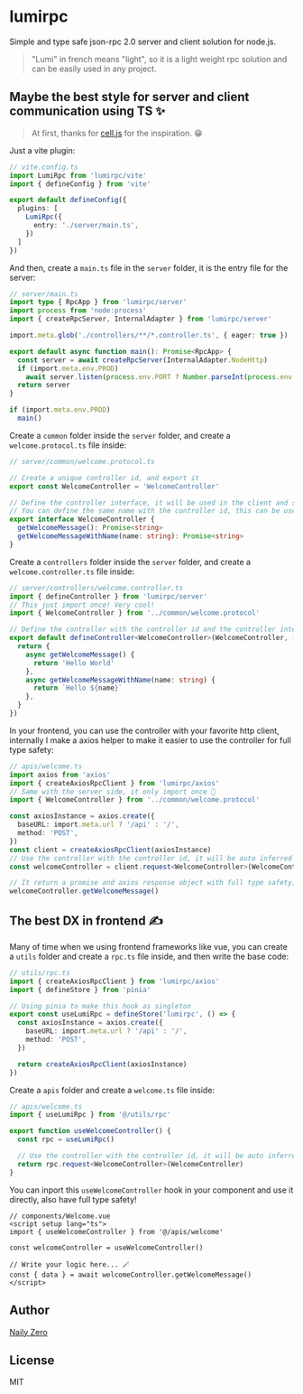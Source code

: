 # lumirpc

Simple and type safe json-rpc 2.0 server and client solution for node.js.

> "Lumi" in french means "light", so it is a light weight rpc solution and can be easily used in any project.

## Maybe the best style for server and client communication using TS ✨

> At first, thanks for [cell.js](https://github.com/cellbang/cell) for the inspiration. 😁

Just a vite plugin:

```ts
// vite.config.ts
import LumiRpc from 'lumirpc/vite'
import { defineConfig } from 'vite'

export default defineConfig({
  plugins: [
    LumiRpc({
      entry: './server/main.ts',
    })
  ]
})
```

And then, create a `main.ts` file in the `server` folder, it is the entry file for the server:

```ts
// server/main.ts
import type { RpcApp } from 'lumirpc/server'
import process from 'node:process'
import { createRpcServer, InternalAdapter } from 'lumirpc/server'

import.meta.glob('./controllers/**/*.controller.ts', { eager: true })

export default async function main(): Promise<RpcApp> {
  const server = await createRpcServer(InternalAdapter.NodeHttp)
  if (import.meta.env.PROD)
    await server.listen(process.env.PORT ? Number.parseInt(process.env.PORT) : 3444)
  return server
}

if (import.meta.env.PROD)
  main()
```

Create a `common` folder inside the `server` folder, and create a `welcome.protocol.ts` file inside:

```ts
// server/common/welcome.protocol.ts

// Create a unique controller id, and export it
export const WelcomeController = 'WelcomeController'

// Define the controller interface, it will be used in the client and server
// You can define the same name with the controller id, this can be used as both a value and a type, and it is only imported once!
export interface WelcomeController {
  getWelcomeMessage(): Promise<string>
  getWelcomeMessageWithName(name: string): Promise<string>
}
```

Create a `controllers` folder inside the `server` folder, and create a `welcome.controller.ts` file inside:

```ts
// server/controllers/welcome.controller.ts
import { defineController } from 'lumirpc/server'
// This just import once! Very cool!
import { WelcomeController } from '../common/welcome.protocol'

// Define the controller with the controller id and the controller interface
export default defineController<WelcomeController>(WelcomeController, () => {
  return {
    async getWelcomeMessage() {
      return 'Hello World'
    },
    async getWelcomeMessageWithName(name: string) {
      return `Hello ${name}`
    },
  }
})
```

In your frontend, you can use the controller with your favorite http client, internally I make a axios helper to make it easier to use the controller for full type safety:

```ts
// apis/welcome.ts
import axios from 'axios'
import { createAxiosRpcClient } from 'lumirpc/axios'
// Same with the server side, it only import once 🍺
import { WelcomeController } from '../common/welcome.protocol'

const axiosInstance = axios.create({
  baseURL: import.meta.url ? '/api' : '/',
  method: 'POST',
})
const client = createAxiosRpcClient(axiosInstance)
// Use the controller with the controller id, it will be auto inferred type from the controller!
const welcomeController = client.request<WelcomeController>(WelcomeController)

// It return a promise and axios response object with full type safety, will be inferred from the controller!
welcomeController.getWelcomeMessage()
```

## The best DX in frontend ✍️

Many of time when we using frontend frameworks like vue, you can create a `utils` folder and create a `rpc.ts` file inside, and then write the base code:

```ts
// utils/rpc.ts
import { createAxiosRpcClient } from 'lumirpc/axios'
import { defineStore } from 'pinia'

// Using pinia to make this hook as singleton
export const useLumiRpc = defineStore('lumirpc', () => {
  const axiosInstance = axios.create({
    baseURL: import.meta.url ? '/api' : '/',
    method: 'POST',
  })

  return createAxiosRpcClient(axiosInstance)
})
```

Create a `apis` folder and create a `welcome.ts` file inside:

```ts
// apis/welcome.ts
import { useLumiRpc } from '@/utils/rpc'

export function useWelcomeController() {
  const rpc = useLumiRpc()

  // Use the controller with the controller id, it will be auto inferred type from the controller!
  return rpc.request<WelcomeController>(WelcomeController)
}
```

You can inport this `useWelcomeController` hook in your component and use it directly, also have full type safety!

```vue
// components/Welcome.vue
<script setup lang="ts">
import { useWelcomeController } from '@/apis/welcome'

const welcomeController = useWelcomeController()

// Write your logic here... 🪄
const { data } = await welcomeController.getWelcomeMessage()
</script>
```

## Author

[Naily Zero](https://github.com/groupguanfang)

## License

MIT
